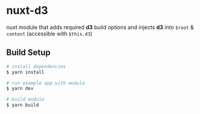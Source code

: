 # nuxt-d3

nuxt module that adds required **d3** build options and injects **d3** into `$root` & `context` (accessible with `$this.d3`)

## Build Setup

```bash
# install dependencies
$ yarn install

# run example app with module
$ yarn dev

# build module
$ yarn build
```
